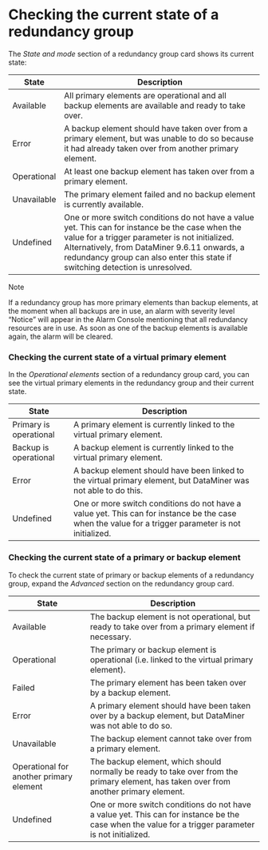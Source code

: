 # Checking the current state of a redundancy group

The *State and mode* section of a redundancy group card shows its current state:

| State       | Description                                                                                                                                                                                                                                                                          |
|-------------|--------------------------------------------------------------------------------------------------------------------------------------------------------------------------------------------------------------------------------------------------------------------------------------|
| Available   | All primary elements are operational and all backup elements are available and ready to take over.                                                                                                                                                                                   |
| Error       | A backup element should have taken over from a primary element, but was unable to do so because it had already taken over from another primary element.                                                                                                                              |
| Operational | At least one backup element has taken over from a primary element.                                                                                                                                                                                                                   |
| Unavailable | The primary element failed and no backup element is currently available.                                                                                                                                                                                                             |
| Undefined   | One or more switch conditions do not have a value yet. This can for instance be the case when the value for a trigger parameter is not initialized. Alternatively, from DataMiner 9.6.11 onwards, a redundancy group can also enter this state if switching detection is unresolved. |

> [!NOTE]
> If a redundancy group has more primary elements than backup elements, at the moment when all backups are in use, an alarm with severity level “Notice” will appear in the Alarm Console mentioning that all redundancy resources are in use. As soon as one of the backup elements is available again, the alarm will be cleared.

### Checking the current state of a virtual primary element

In the *Operational elements* section of a redundancy group card, you can see the virtual primary elements in the redundancy group and their current state.

| State                  | Description                                                                                                                                         |
|------------------------|-----------------------------------------------------------------------------------------------------------------------------------------------------|
| Primary is operational | A primary element is currently linked to the virtual primary element.                                                                               |
| Backup is operational  | A backup element is currently linked to the virtual primary element.                                                                                |
| Error                  | A backup element should have been linked to the virtual primary element, but DataMiner was not able to do this.                                     |
| Undefined              | One or more switch conditions do not have a value yet. This can for instance be the case when the value for a trigger parameter is not initialized. |

### Checking the current state of a primary or backup element

To check the current state of primary or backup elements of a redundancy group, expand the *Advanced* section on the redundancy group card.

| State                                   | Description                                                                                                                                         |
|-----------------------------------------|-----------------------------------------------------------------------------------------------------------------------------------------------------|
| Available                               | The backup element is not operational, but ready to take over from a primary element if necessary.                                                  |
| Operational                             | The primary or backup element is operational (i.e. linked to the virtual primary element).                                                          |
| Failed                                  | The primary element has been taken over by a backup element.                                                                                        |
| Error                                   | A primary element should have been taken over by a backup element, but DataMiner was not able to do so.                                             |
| Unavailable                             | The backup element cannot take over from a primary element.                                                                                         |
| Operational for another primary element | The backup element, which should normally be ready to take over from the primary element, has taken over from another primary element.              |
| Undefined                               | One or more switch conditions do not have a value yet. This can for instance be the case when the value for a trigger parameter is not initialized. |
